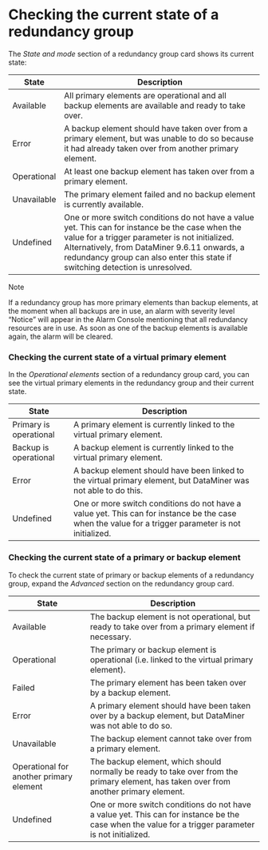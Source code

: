 # Checking the current state of a redundancy group

The *State and mode* section of a redundancy group card shows its current state:

| State       | Description                                                                                                                                                                                                                                                                          |
|-------------|--------------------------------------------------------------------------------------------------------------------------------------------------------------------------------------------------------------------------------------------------------------------------------------|
| Available   | All primary elements are operational and all backup elements are available and ready to take over.                                                                                                                                                                                   |
| Error       | A backup element should have taken over from a primary element, but was unable to do so because it had already taken over from another primary element.                                                                                                                              |
| Operational | At least one backup element has taken over from a primary element.                                                                                                                                                                                                                   |
| Unavailable | The primary element failed and no backup element is currently available.                                                                                                                                                                                                             |
| Undefined   | One or more switch conditions do not have a value yet. This can for instance be the case when the value for a trigger parameter is not initialized. Alternatively, from DataMiner 9.6.11 onwards, a redundancy group can also enter this state if switching detection is unresolved. |

> [!NOTE]
> If a redundancy group has more primary elements than backup elements, at the moment when all backups are in use, an alarm with severity level “Notice” will appear in the Alarm Console mentioning that all redundancy resources are in use. As soon as one of the backup elements is available again, the alarm will be cleared.

### Checking the current state of a virtual primary element

In the *Operational elements* section of a redundancy group card, you can see the virtual primary elements in the redundancy group and their current state.

| State                  | Description                                                                                                                                         |
|------------------------|-----------------------------------------------------------------------------------------------------------------------------------------------------|
| Primary is operational | A primary element is currently linked to the virtual primary element.                                                                               |
| Backup is operational  | A backup element is currently linked to the virtual primary element.                                                                                |
| Error                  | A backup element should have been linked to the virtual primary element, but DataMiner was not able to do this.                                     |
| Undefined              | One or more switch conditions do not have a value yet. This can for instance be the case when the value for a trigger parameter is not initialized. |

### Checking the current state of a primary or backup element

To check the current state of primary or backup elements of a redundancy group, expand the *Advanced* section on the redundancy group card.

| State                                   | Description                                                                                                                                         |
|-----------------------------------------|-----------------------------------------------------------------------------------------------------------------------------------------------------|
| Available                               | The backup element is not operational, but ready to take over from a primary element if necessary.                                                  |
| Operational                             | The primary or backup element is operational (i.e. linked to the virtual primary element).                                                          |
| Failed                                  | The primary element has been taken over by a backup element.                                                                                        |
| Error                                   | A primary element should have been taken over by a backup element, but DataMiner was not able to do so.                                             |
| Unavailable                             | The backup element cannot take over from a primary element.                                                                                         |
| Operational for another primary element | The backup element, which should normally be ready to take over from the primary element, has taken over from another primary element.              |
| Undefined                               | One or more switch conditions do not have a value yet. This can for instance be the case when the value for a trigger parameter is not initialized. |
